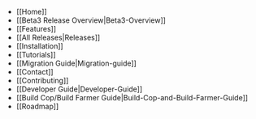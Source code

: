 * [[Home]]
* [[Beta3 Release Overview|Beta3-Overview]]
* [[Features]]
* [[All Releases|Releases]]
* [[Installation]]
* [[Tutorials]]
* [[Migration Guide|Migration-guide]]
* [[Contact]]
* [[Contributing]]
* [[Developer Guide|Developer-Guide]]
* [[Build Cop/Build Farmer Guide|Build-Cop-and-Build-Farmer-Guide]]
* [[Roadmap]]
